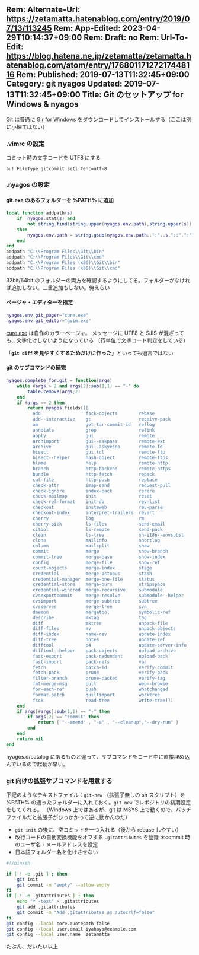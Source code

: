 Rem: Alternate-Url: https://zetamatta.hatenablog.com/entry/2019/07/13/113245
Rem: App-Edited: 2023-04-29T10:14:37+09:00
Rem: Draft: no
Rem: Url-To-Edit: https://blog.hatena.ne.jp/zetamatta/zetamatta.hatenablog.com/atom/entry/17680117127217448116
Rem: Published: 2019-07-13T11:32:45+09:00
Category: git nyagos
Updated: 2019-07-13T11:32:45+09:00
Title:  Git のセットアップ for Windows & nyagos
---
Git は普通に [Gir for Windows](https://gitforwindows.org/) をダウンロードしてインストールする（ここは別に小細工はない）

### .vimrc の設定

コミット時の文字コードを UTF8 にする

```vimscript
au! FileType gitcommit setl fenc=utf-8
```

### .nyagos の設定

#### git.exe のあるフォルダーを %PATH% に追加

```lua
local function addpath(s)
    if  nyagos.stat(s) and
        not string.find(string.upper(nyagos.env.path),string.upper(s))
    then
        nyagos.env.path = string.gsub(nyagos.env.path..";"..s,";;",";")
    end
end
addpath "C:\\Program Files\\Git\\bin"
addpath "C:\\Program Files\\Git\\cmd"
addpath "C:\\Program Files (x86)\\Git\\bin"
addpath "C:\\Program Files (x86)\\Git\\cmd"
```

32bit/64bit のフォルダーの両方を確認するようにしてる。フォルダーがなければ追加しない。二重追加もしない。俺えらい

#### ページャ・エディターを指定

```lua
nyagos.env.git_pager="cure.exe"
nyagos.env.git_editor="gvim.exe"
```
[cure.exe](https://github.com/zetamatta/cure) は自作のカラーページャ。
メッセージに UTF8 と SJIS が混ざっても、文字化けしないようになっている
（行単位で文字コード判定をしている）

「**`git diff` を見やすくするためだけに作った**」といっても過言ではない


#### git のサブコマンドの補完

```lua
nyagos.complete_for.git = function(args)
    while #args > 2 and args[2]:sub(1,1) == "-" do
        table.remove(args,2)
    end
    if #args == 2 then
        return nyagos.fields([[
          add                 fsck-objects        rebase
          add--interactive    gc                  receive-pack
          am                  get-tar-commit-id   reflog
          annotate            grep                relink
          apply               gui                 remote
          archimport          gui--askpass        remote-ext
          archive             gui--askyesno       remote-fd
          bisect              gui.tcl             remote-ftp
          bisect--helper      hash-object         remote-ftps
          blame               help                remote-http
          branch              http-backend        remote-https
          bundle              http-fetch          repack
          cat-file            http-push           replace
          check-attr          imap-send           request-pull
          check-ignore        index-pack          rerere
          check-mailmap       init                reset
          check-ref-format    init-db             rev-list
          checkout            instaweb            rev-parse
          checkout-index      interpret-trailers  revert
          cherry              log                 rm
          cherry-pick         ls-files            send-email
          citool              ls-remote           send-pack
          clean               ls-tree             sh-i18n--envsubst
          clone               mailinfo            shortlog
          column              mailsplit           show
          commit              merge               show-branch
          commit-tree         merge-base          show-index
          config              merge-file          show-ref
          count-objects       merge-index         stage
          credential          merge-octopus       stash
          credential-manager  merge-one-file      status
          credential-store    merge-ours          stripspace
          credential-wincred  merge-recursive     submodule
          cvsexportcommit     merge-resolve       submodule--helper
          cvsimport           merge-subtree       subtree
          cvsserver           merge-tree          svn
          daemon              mergetool           symbolic-ref
          describe            mktag               tag
          diff                mktree              unpack-file
          diff-files          mv                  unpack-objects
          diff-index          name-rev            update-index
          diff-tree           notes               update-ref
          difftool            p4                  update-server-info
          difftool--helper    pack-objects        upload-archive
          fast-export         pack-redundant      upload-pack
          fast-import         pack-refs           var
          fetch               patch-id            verify-commit
          fetch-pack          prune               verify-pack
          filter-branch       prune-packed        verify-tag
          fmt-merge-msg       pull                web--browse
          for-each-ref        push                whatchanged
          format-patch        quiltimport         worktree
          fsck                read-tree           write-tree]])
    end
    if args[#args]:sub(1,1) == "-" then
        if args[2] == "commit" then
            return { "--amend" , "-a" , "--cleanup","--dry-run" }
        end
    end
    return nil
end
```

nyagos.d/catalog にあるものと違って、サブコマンドをコード中に直接埋め込んでいるので起動が早い。

### git 向けの拡張サブコマンドを用意する

下記のようなテキストファイル：`git-new` （拡張子無しの sh スクリプト）を %PATH% の通ったフォルダーに入れておく。`git new` でレポジトリの初期設定をしてくれる。
（Windows 上ではあるが、git は MSYS 上で動くので、バッチファイルだと拡張子がひっかかって逆に動かんのだ）

* `git init` の後に、空コミットを一つ入れる（後から rebase しやすい）
* 改行コードの自動変換機能をオフする `.gitattributes` を登録
＊commit 時のユーザ名・メールアドレスを設定
* 日本語フォルダー名を化けさせない

```sh
#!/bin/sh

if [ ! -e .git ] ; then
    git init 
    git commit -m "empty" --allow-empty
fi
if [ ! -e .gitattributes ] ; then
    echo "* -text" > .gitattributes
    git add .gitattributes 
    git commit -m "Add .gitattributes as autocrlf=false"
fi
git config --local core.quotepath false
git config --local user.email iyahaya@example.com 
git config --local user.name  zetamatta
```

たぶん、だいたい以上